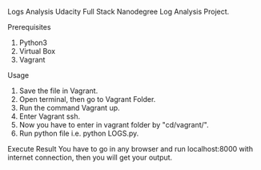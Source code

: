 Logs Analysis
Udacity Full Stack Nanodegree Log Analysis Project.

Prerequisites
1. Python3
2. Virtual Box
3. Vagrant

Usage
1. Save the file in Vagrant.
2. Open terminal, then go to Vagrant Folder.
3. Run the command Vagrant up.
4. Enter Vagrant ssh.
5. Now you have to enter in vagrant folder by "cd/vagrant/".
6. Run python file i.e. python LOGS.py.

Execute Result
You have to go in any browser and run localhost:8000 with internet connection, then you will get
your output.
